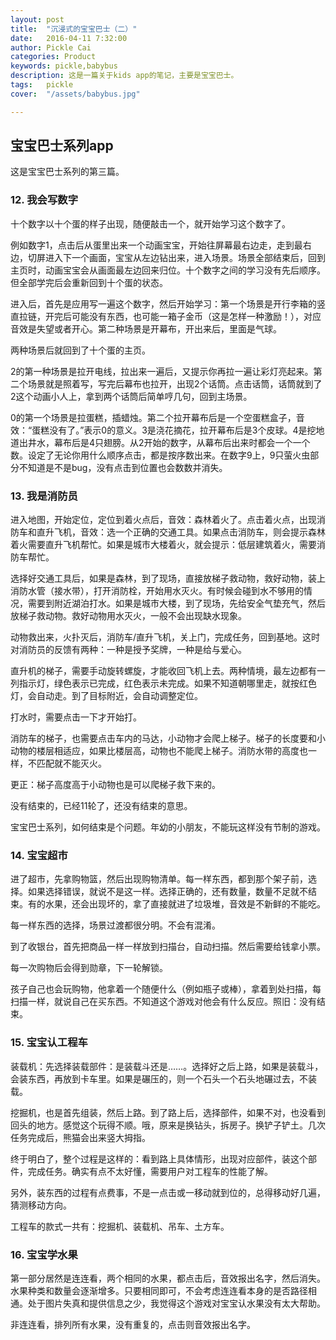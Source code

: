 ```yaml
---
layout: post  
title:  "沉浸式的宝宝巴士（二）"  
date:   2016-04-11 7:32:00  
author: Pickle Cai  
categories: Product  
keywords: pickle,babybus  
description: 这是一篇关于kids app的笔记，主要是宝宝巴士。  
tags:	pickle   
cover:  "/assets/babybus.jpg"  

---  
```


## 宝宝巴士系列app  

这是宝宝巴士系列的第三篇。

### 12. 我会写数字  

十个数字以十个蛋的样子出现，随便敲击一个，就开始学习这个数字了。  

例如数字1，点击后从蛋里出来一个动画宝宝，开始往屏幕最右边走，走到最右边，切屏进入下一个画面，宝宝从左边钻出来，进入场景。场景全部结束后，回到主页时，动画宝宝会从画面最左边回来归位。十个数字之间的学习没有先后顺序。但全部学完后会重新回到十个蛋的状态。

进入后，首先是应用写一遍这个数字，然后开始学习：第一个场景是开行李箱的竖直拉链，开完后可能没有东西，也可能一箱子金币（这是怎样一种激励！），对应音效是失望或者开心。第二种场景是开幕布，开出来后，里面是气球。  

两种场景后就回到了十个蛋的主页。  

2的第一种场景是拉开电线，拉出来一遍后，又提示你再拉一遍让彩灯亮起来。第二个场景就是照着写，写完后幕布也拉开，出现2个话筒。点击话筒，话筒就到了2这个动画小人上，拿到两个话筒后简单哼几句，回到主场景。  

0的第一个场景是拉蛋糕，插蜡烛。第二个拉开幕布后是一个空蛋糕盒子，音效：“蛋糕没有了。”表示0的意义。3是浇花摘花，拉开幕布后是3个皮球。4是挖地道出井水，幕布后是4只翅膀。从2开始的数字，从幕布后出来时都会一个一个数。设定了无论你用什么顺序点击，都是按序数出来。在数字9上，9只萤火虫部分不知道是不是bug，没有点击到位置也会数数并消失。  

### 13. 我是消防员  

进入地图，开始定位，定位到着火点后，音效：森林着火了。点击着火点，出现消防车和直升飞机，音效：选一个正确的交通工具。如果点击消防车，则会提示森林着火需要直升飞机帮忙。如果是城市大楼着火，就会提示：低层建筑着火，需要消防车帮忙。  

选择好交通工具后，如果是森林，到了现场，直接放梯子救动物，救好动物，装上消防水管（接水带），打开消防栓，开始用水灭火。有时候会碰到水不够用的情况，需要到附近湖泊打水。如果是城市大楼，到了现场，先给安全气垫充气，然后放梯子救动物。救好动物用水灭火，一般不会出现缺水现象。  

动物救出来，火扑灭后，消防车/直升飞机，关上门，完成任务，回到基地。这时对消防员的反馈有两种：一种是授予奖牌，一种是给与爱心。  

直升机的梯子，需要手动旋转螺旋，才能收回飞机上去。两种情境，最左边都有一列指示灯，绿色表示已完成，红色表示未完成。如果不知道朝哪里走，就按红色灯，会自动走。到了目标附近，会自动调整定位。  

打水时，需要点击一下才开始打。  

消防车的梯子，也需要点击车内的马达，小动物才会爬上梯子。梯子的长度要和小动物的楼层相适应，如果比楼层高，动物也不能爬上梯子。消防水带的高度也一样，不匹配就不能灭火。  

更正：梯子高度高于小动物也是可以爬梯子救下来的。  

没有结束的，已经11轮了，还没有结束的意思。  

宝宝巴士系列，如何结束是个问题。年幼的小朋友，不能玩这样没有节制的游戏。  

### 14. 宝宝超市  

进了超市，先拿购物篮，然后出现购物清单。每一样东西，都到那个架子前，选择。如果选择错误，就说不是这一样。选择正确的，还有数量，数量不足就不结束。有的水果，还会出现坏的，拿了直接就进了垃圾堆，音效是不新鲜的不能吃。  

每一样东西的选择，场景过渡都很分明。不会有混淆。  

到了收银台，首先把商品一样一样放到扫描台，自动扫描。然后需要给钱拿小票。  

每一次购物后会得到勋章，下一轮解锁。  

孩子自己也会玩购物，他拿着一个随便什么（例如瓶子或棒），拿着到处扫描，每扫描一样，就说自己在买东西。不知道这个游戏对他会有什么反应。照旧：没有结束。  

### 15. 宝宝认工程车  

装载机：先选择装载部件：是装载斗还是……。选择好之后上路，如果是装载斗，会装东西，再放到卡车里。如果是碾压的，则一个石头一个石头地碾过去，不装载。  

挖掘机，也是首先组装，然后上路。到了路上后，选择部件，如果不对，也没看到回头的地方。感觉这个玩得不顺。哦，原来是换钻头，拆房子。换铲子铲土。几次任务完成后，熊猫会出来竖大拇指。  

终于明白了，整个过程是这样的：看到路上具体情形，出现对应部件，装这个部件，完成任务。确实有点不太好懂，需要用户对工程车的性能了解。    

另外，装东西的过程有点费事，不是一点击或一移动就到位的，总得移动好几遍，猜测移动方向。

工程车的款式一共有：挖掘机、装载机、吊车、土方车。  

### 16. 宝宝学水果  

第一部分居然是连连看，两个相同的水果，都点击后，音效报出名字，然后消失。水果种类和数量会逐渐增多。只要相同即可，不会考虑连连看本身的是否路径相通。处于图片失真和提供信息之少，我觉得这个游戏对宝宝认水果没有太大帮助。  

非连连看，排列所有水果，没有重复的，点击则音效报出名字。